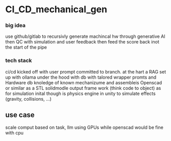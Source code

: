 # CI_CD_mechanical_gen

### big idea
use github/gitlab to recursivly generate machincal hw through generative AI then QC with simulation and user feedback then feed the score back inot the start of the pipe


### tech stack
ci/cd kicked off with user prompt committed to branch.
at the hart a RAG set up with ollama under the hood with db with talored wrapper promts and Hardware db knoledge of known mechanizume and assembleis 
Openscad or similar as a STL solidmodle output frame work (think code to object) 
as for simulation inital though is physics engine in unity to simulate effects (gravity, collisions, ...) 



## use case 
scale comput based on task, llm using GPUs while openscad would be fine with cpu 
